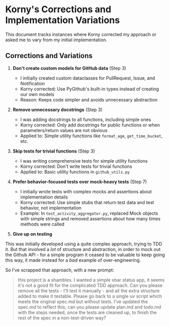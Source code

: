# Korny's Corrections and Implementation Variations

This document tracks instances where Korny corrected my approach or asked me to vary from my initial implementation.

## Corrections and Variations

1. **Don't create custom models for GitHub data** (Step 3)
   - I initially created custom dataclasses for PullRequest, Issue, and Notification
   - Korny corrected: Use PyGithub's built-in types instead of creating our own models
   - Reason: Keeps code simpler and avoids unnecessary abstraction

2. **Remove unnecessary docstrings** (Step 3)
   - I was adding docstrings to all functions, including simple ones
   - Korny corrected: Only add docstrings for public functions or when parameters/return values are not obvious
   - Applied to: Simple utility functions like `format_age`, `get_time_bucket`, etc.

3. **Skip tests for trivial functions** (Step 3)
   - I was writing comprehensive tests for simple utility functions
   - Korny corrected: Don't write tests for trivial functions
   - Applied to: Basic utility functions in `github_utils.py`

4. **Prefer behavior-focused tests over mock-heavy tests** (Step 7)
   - I initially wrote tests with complex mocks and assertions about implementation details
   - Korny corrected: Use simple stubs that return test data and test behavior, not implementation
   - Example: In `test_activity_aggregator.py`, replaced Mock objects with simple strings and removed assertions about how many times methods were called

5. **Give up on testing**

This was initially developed using a quite complex approach, trying to TDD it. But that involved a _lot_ of structure and abstraction, in order to mock out the Github API - for a simple program it ceased to be valuable to keep going this way, it made instead for a _bad_ example of over-engineering.

So I've scrapped that approach, with a new prompt:

> this project is a shambles. I wanted a simple xbar status app, it seems it's not a good fit for the complicated TDD approach.  Can you please remove all the tests - I'll test it manually - and all the extra structure added to make it testable. Please go back to a single uv script which meets the original spec.md but without tests. I've updated the spec.md to reflect this, can you please update plan.md and todo.md with the steps needed, once the tests are cleaned up, to finish the rest of the spec in a non-test-driven way?